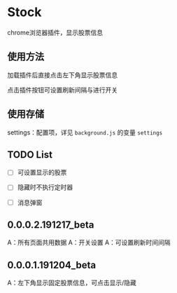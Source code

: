 # Stock

chrome浏览器插件，显示股票信息



## 使用方法

加载插件后直接点击左下角显示股票信息

点击插件按钮可设置刷新间隔与进行开关



## 使用存储

settings：配置项，详见 `background.js` 的变量 `settings`



## TODO List

- [ ] 可设置显示的股票
- [ ] 隐藏时不执行定时器
- [ ] 消息弹窗



## 0.0.0.2.191217_beta

A：所有页面共用数据
A：开关设置
A：可设置刷新时间间隔


## 0.0.0.1.191204_beta

A：左下角显示固定股票信息，可点击显示/隐藏

